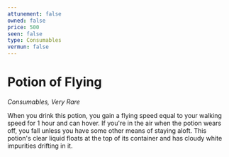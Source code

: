 ```yaml
---
attunement: false
owned: false
price: 500
seen: false
type: Consumables
vermun: false
---
```

# Potion of Flying

*Consumables, Very Rare*

When you drink this potion, you gain a flying speed equal to your walking speed for 1 hour and can hover. If you're in the air when the potion wears off, you fall unless you have some other means of staying aloft. This potion's clear liquid floats at the top of its container and has cloudy white impurities drifting in it.